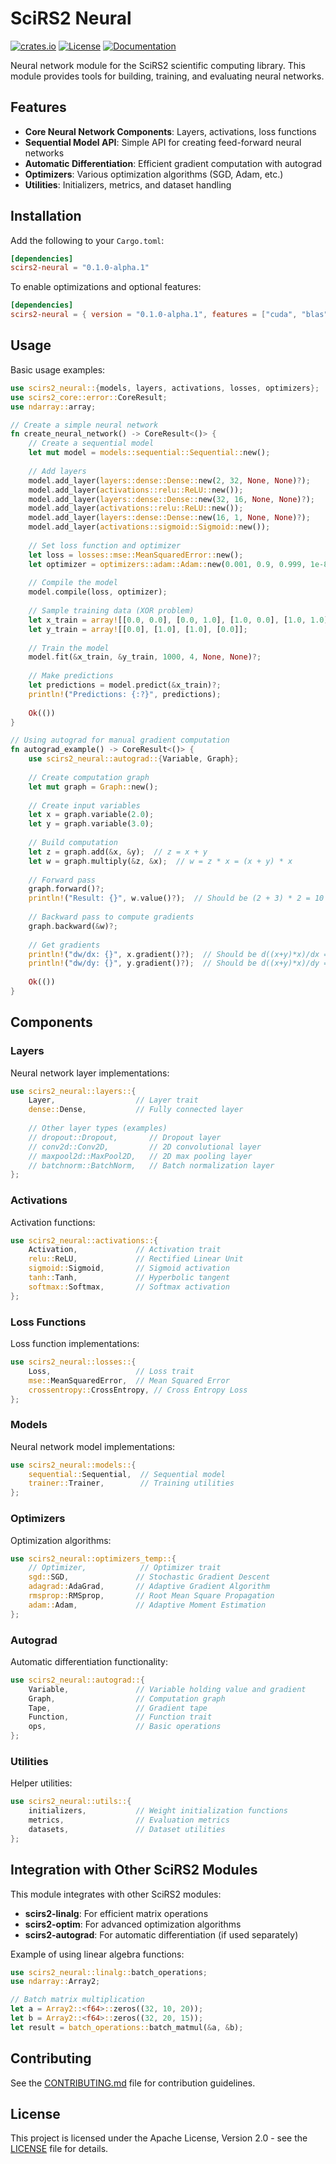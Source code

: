 # SciRS2 Neural

[![crates.io](https://img.shields.io/crates/v/scirs2-neural.svg)](https://crates.io/crates/scirs2-neural)
[![License](https://img.shields.io/crates/l/scirs2-neural.svg)](../LICENSE)
[![Documentation](https://img.shields.io/docsrs/scirs2-neural)](https://docs.rs/scirs2-neural)

Neural network module for the SciRS2 scientific computing library. This module provides tools for building, training, and evaluating neural networks.

## Features

- **Core Neural Network Components**: Layers, activations, loss functions
- **Sequential Model API**: Simple API for creating feed-forward neural networks
- **Automatic Differentiation**: Efficient gradient computation with autograd
- **Optimizers**: Various optimization algorithms (SGD, Adam, etc.)
- **Utilities**: Initializers, metrics, and dataset handling

## Installation

Add the following to your `Cargo.toml`:

```toml
[dependencies]
scirs2-neural = "0.1.0-alpha.1"
```

To enable optimizations and optional features:

```toml
[dependencies]
scirs2-neural = { version = "0.1.0-alpha.1", features = ["cuda", "blas"] }
```

## Usage

Basic usage examples:

```rust
use scirs2_neural::{models, layers, activations, losses, optimizers};
use scirs2_core::error::CoreResult;
use ndarray::array;

// Create a simple neural network
fn create_neural_network() -> CoreResult<()> {
    // Create a sequential model
    let mut model = models::sequential::Sequential::new();
    
    // Add layers
    model.add_layer(layers::dense::Dense::new(2, 32, None, None)?);
    model.add_layer(activations::relu::ReLU::new());
    model.add_layer(layers::dense::Dense::new(32, 16, None, None)?);
    model.add_layer(activations::relu::ReLU::new());
    model.add_layer(layers::dense::Dense::new(16, 1, None, None)?);
    model.add_layer(activations::sigmoid::Sigmoid::new());
    
    // Set loss function and optimizer
    let loss = losses::mse::MeanSquaredError::new();
    let optimizer = optimizers::adam::Adam::new(0.001, 0.9, 0.999, 1e-8);
    
    // Compile the model
    model.compile(loss, optimizer);
    
    // Sample training data (XOR problem)
    let x_train = array![[0.0, 0.0], [0.0, 1.0], [1.0, 0.0], [1.0, 1.0]];
    let y_train = array![[0.0], [1.0], [1.0], [0.0]];
    
    // Train the model
    model.fit(&x_train, &y_train, 1000, 4, None, None)?;
    
    // Make predictions
    let predictions = model.predict(&x_train)?;
    println!("Predictions: {:?}", predictions);
    
    Ok(())
}

// Using autograd for manual gradient computation
fn autograd_example() -> CoreResult<()> {
    use scirs2_neural::autograd::{Variable, Graph};
    
    // Create computation graph
    let mut graph = Graph::new();
    
    // Create input variables
    let x = graph.variable(2.0);
    let y = graph.variable(3.0);
    
    // Build computation
    let z = graph.add(&x, &y);  // z = x + y
    let w = graph.multiply(&z, &x);  // w = z * x = (x + y) * x
    
    // Forward pass
    graph.forward()?;
    println!("Result: {}", w.value()?);  // Should be (2 + 3) * 2 = 10
    
    // Backward pass to compute gradients
    graph.backward(&w)?;
    
    // Get gradients
    println!("dw/dx: {}", x.gradient()?);  // Should be d((x+y)*x)/dx = (x+y) + x*1 = 2+3 + 2*1 = 7
    println!("dw/dy: {}", y.gradient()?);  // Should be d((x+y)*x)/dy = x*1 = 2
    
    Ok(())
}
```

## Components

### Layers

Neural network layer implementations:

```rust
use scirs2_neural::layers::{
    Layer,                  // Layer trait
    dense::Dense,           // Fully connected layer
    
    // Other layer types (examples)
    // dropout::Dropout,       // Dropout layer
    // conv2d::Conv2D,         // 2D convolutional layer
    // maxpool2d::MaxPool2D,   // 2D max pooling layer
    // batchnorm::BatchNorm,   // Batch normalization layer
};
```

### Activations

Activation functions:

```rust
use scirs2_neural::activations::{
    Activation,             // Activation trait
    relu::ReLU,             // Rectified Linear Unit
    sigmoid::Sigmoid,       // Sigmoid activation
    tanh::Tanh,             // Hyperbolic tangent
    softmax::Softmax,       // Softmax activation
};
```

### Loss Functions

Loss function implementations:

```rust
use scirs2_neural::losses::{
    Loss,                   // Loss trait
    mse::MeanSquaredError,  // Mean Squared Error
    crossentropy::CrossEntropy, // Cross Entropy Loss
};
```

### Models

Neural network model implementations:

```rust
use scirs2_neural::models::{
    sequential::Sequential,  // Sequential model
    trainer::Trainer,        // Training utilities
};
```

### Optimizers

Optimization algorithms:

```rust
use scirs2_neural::optimizers_temp::{
    // Optimizer,            // Optimizer trait
    sgd::SGD,               // Stochastic Gradient Descent
    adagrad::AdaGrad,       // Adaptive Gradient Algorithm
    rmsprop::RMSprop,       // Root Mean Square Propagation
    adam::Adam,             // Adaptive Moment Estimation
};
```

### Autograd

Automatic differentiation functionality:

```rust
use scirs2_neural::autograd::{
    Variable,               // Variable holding value and gradient
    Graph,                  // Computation graph
    Tape,                   // Gradient tape
    Function,               // Function trait
    ops,                    // Basic operations
};
```

### Utilities

Helper utilities:

```rust
use scirs2_neural::utils::{
    initializers,           // Weight initialization functions
    metrics,                // Evaluation metrics
    datasets,               // Dataset utilities
};
```

## Integration with Other SciRS2 Modules

This module integrates with other SciRS2 modules:

- **scirs2-linalg**: For efficient matrix operations
- **scirs2-optim**: For advanced optimization algorithms
- **scirs2-autograd**: For automatic differentiation (if used separately)

Example of using linear algebra functions:

```rust
use scirs2_neural::linalg::batch_operations;
use ndarray::Array2;

// Batch matrix multiplication
let a = Array2::<f64>::zeros((32, 10, 20));
let b = Array2::<f64>::zeros((32, 20, 15));
let result = batch_operations::batch_matmul(&a, &b);
```

## Contributing

See the [CONTRIBUTING.md](../CONTRIBUTING.md) file for contribution guidelines.

## License

This project is licensed under the Apache License, Version 2.0 - see the [LICENSE](../LICENSE) file for details.